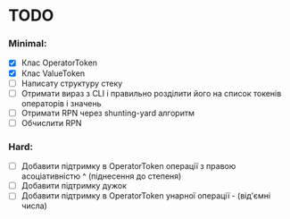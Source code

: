 # TODO
### Minimal:
- [x] Клас OperatorToken
- [x] Клас ValueToken
- [ ] Написату структуру стеку
- [ ] Отримати вираз з CLI і правильно розділити його на список токенів операторів і значень
- [ ] Отримати RPN через shunting-yard алгоритм
- [ ] Обчислити RPN
### Hard: 
- [ ] Добавити підтримку в OperatorToken операції з правою асоціативністю ^ (піднесення до степеня)
- [ ] Добавити підтримку дужок
- [ ] Добавити підтримку в OperatorToken унарної операції - (від'ємні числа)
